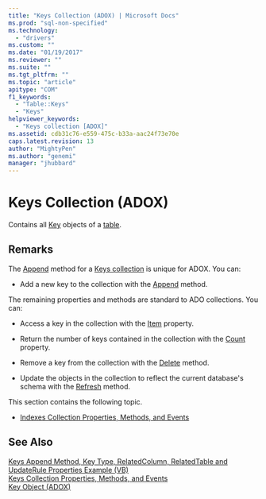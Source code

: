 ```yaml
---
title: "Keys Collection (ADOX) | Microsoft Docs"
ms.prod: "sql-non-specified"
ms.technology:
  - "drivers"
ms.custom: ""
ms.date: "01/19/2017"
ms.reviewer: ""
ms.suite: ""
ms.tgt_pltfrm: ""
ms.topic: "article"
apitype: "COM"
f1_keywords: 
  - "Table::Keys"
  - "Keys"
helpviewer_keywords: 
  - "Keys collection [ADOX]"
ms.assetid: cdb31c76-e559-475c-b33a-aac24f73e70e
caps.latest.revision: 13
author: "MightyPen"
ms.author: "genemi"
manager: "jhubbard"
---
```

# Keys Collection (ADOX)
Contains all [Key](../../../ado/reference/adox-api/key-object-adox.md) objects of a [table](../../../ado/reference/adox-api/table-object-adox.md).  
  
## Remarks  
 The [Append](../../../ado/reference/adox-api/append-method-adox-keys.md) method for a [Keys collection](../../../ado/reference/adox-api/keys-collection-adox.md) is unique for ADOX. You can:  
  
-   Add a new key to the collection with the [Append](../../../ado/reference/adox-api/append-method-adox-keys.md) method.  
  
 The remaining properties and methods are standard to ADO collections. You can:  
  
-   Access a key in the collection with the [Item](../../../ado/reference/ado-api/item-property-ado.md) property.  
  
-   Return the number of keys contained in the collection with the [Count](../../../ado/reference/ado-api/count-property-ado.md) property.  
  
-   Remove a key from the collection with the [Delete](../../../ado/reference/adox-api/delete-method-adox-collections.md) method.  
  
-   Update the objects in the collection to reflect the current database's schema with the [Refresh](../../../ado/reference/ado-api/refresh-method-ado.md) method.  
  
 This section contains the following topic.  
  
-   [Indexes Collection Properties, Methods, and Events](../../../ado/reference/adox-api/indexes-collection-properties-methods-and-events.md)  
  
## See Also  
 [Keys Append Method, Key Type, RelatedColumn, RelatedTable and UpdateRule Properties Example (VB)](../../../ado/reference/adox-api/keys-append-method-key-type-relatedcolumn-relatedtable-example-vb.md)   
 [Keys Collection Properties, Methods, and Events](../../../ado/reference/adox-api/keys-collection-properties-methods-and-events.md)   
 [Key Object (ADOX)](../../../ado/reference/adox-api/key-object-adox.md)